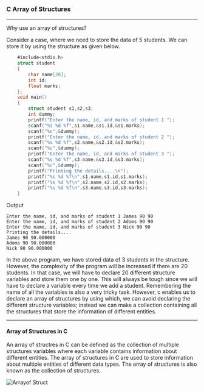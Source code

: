 ### C Array of Structures

-------

Why use an array of structures?

Consider a case, where we need to store the data of 5 students. We can store it by using the structure as given below.
```objectivec
    #include<stdio.h>  
    struct student  
    {  
        char name[20];  
        int id;  
        float marks;  
    };  
    void main()  
    {  
        struct student s1,s2,s3;  
        int dummy;  
        printf("Enter the name, id, and marks of student 1 ");  
        scanf("%s %d %f",s1.name,&s1.id,&s1.marks);  
        scanf("%c",&dummy);  
        printf("Enter the name, id, and marks of student 2 ");  
        scanf("%s %d %f",s2.name,&s2.id,&s2.marks);  
        scanf("%c",&dummy);  
        printf("Enter the name, id, and marks of student 3 ");  
        scanf("%s %d %f",s3.name,&s3.id,&s3.marks);  
        scanf("%c",&dummy);  
        printf("Printing the details....\n");  
        printf("%s %d %f\n",s1.name,s1.id,s1.marks);  
        printf("%s %d %f\n",s2.name,s2.id,s2.marks);  
        printf("%s %d %f\n",s3.name,s3.id,s3.marks);  
    }  
```
Output
```
Enter the name, id, and marks of student 1 James 90 90  
Enter the name, id, and marks of student 2 Adoms 90 90  
Enter the name, id, and marks of student 3 Nick 90 90       
Printing the details....        
James 90 90.000000                          
Adoms 90 90.000000                      
Nick 90 90.000000 
```
In the above program, we have stored data of 3 students in the structure. However, the complexity of the program will be increased if there are 20 students. In that case, we will have to declare 20 different structure variables and store them one by one. This will always be tough since we will have to declare a variable every time we add a student. Remembering the name of all the variables is also a very tricky task. However, c enables us to declare an array of structures by using which, we can avoid declaring the different structure variables; instead we can make a collection containing all the structures that store the information of different entities.

-------

#### Array of Structures in C

An array of structres in C can be defined as the collection of multiple structures variables where each variable contains information about different entities. The array of structures in C are used to store information about multiple entities of different data types. The array of structures is also known as the collection of structures. 


![Arrayof Struct](https://static.javatpoint.com/cpages/images/array-of-strcutures.png)